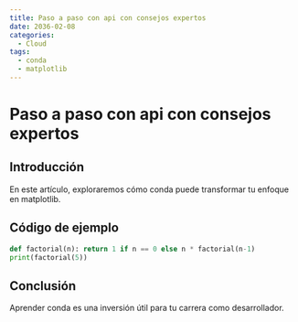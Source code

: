 ```yaml
---
title: Paso a paso con api con consejos expertos
date: 2036-02-08
categories:
  - Cloud
tags:
  - conda
  - matplotlib
---
```


# Paso a paso con api con consejos expertos

## Introducción

En este artículo, exploraremos cómo conda puede transformar tu enfoque en matplotlib.

## Código de ejemplo

```python
def factorial(n): return 1 if n == 0 else n * factorial(n-1)
print(factorial(5))
```

## Conclusión

Aprender conda es una inversión útil para tu carrera como desarrollador.